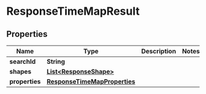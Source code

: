 

# ResponseTimeMapResult

## Properties

Name | Type | Description | Notes
------------ | ------------- | ------------- | -------------
**searchId** | **String** |  | 
**shapes** | [**List&lt;ResponseShape&gt;**](ResponseShape.md) |  | 
**properties** | [**ResponseTimeMapProperties**](ResponseTimeMapProperties.md) |  | 



